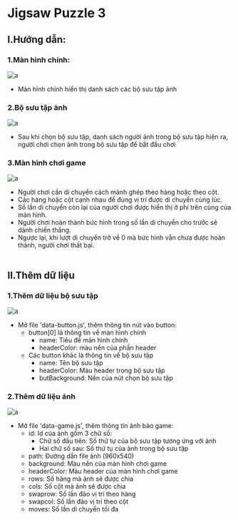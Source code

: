 # Jigsaw Puzzle 3
## I.Hướng dẫn:
### 1.Màn hình chính:
![a](https://i.ibb.co/Z6MmwQp/Untitled.png)
* Màn hình chính hiển thị danh sách các bộ sưu tập ảnh

### 2.Bộ sưu tập ảnh
![a](https://i.ibb.co/Wfsjs8B/Untitled.png)
* Sau khi chọn bộ sưu tập, danh sách người ảnh trong bộ sưu tập hiện ra, người chơi chọn ảnh trong bộ sưu tập để bắt đầu chơi

### 3.Màn hình chơi game
![a](https://i.ibb.co/Tb4T8KC/Untitled.png)
* Người chơi cần di chuyển cách mảnh ghép theo hàng hoặc theo cột.
* Các hàng hoặc cột cạnh nhau để đúng vị trí được di chuyển cùng lúc.
* Số lần di chuyển còn lại của người chơi được hiển thị ở phí trên cùng của màn hình.
* Người chơi hoàn thành bức hình trong số lần di chuyển cho trước sẽ dành chiến thắng.
* Ngược lại, khi lượt di chuyển trở về 0 mà bức hình vẫn chưa được hoàn thành, người chơi thất bại.
<br><br>

## II.Thêm dữ liệu
### 1.Thêm dữ liệu bộ sưu tập
![a](https://i.ibb.co/d4bJzkZ/Untitled.png)
* Mở file 'data-button.js', thêm thông tin nút vào button:
	* button[0] là thông tin về màn hình chính
		* name: Tiêu đề màn hình chính
		* headerColor: màu nền của phần header
	* Các button khác là thông tin về bộ sưu tập
		* name: Tên bộ sưu tập
		* headerColor: Màu header trong bộ sưu tập
		* butBackground: Nền của nút chọn bộ sưu tập

### 2.Thêm dữ liệu ảnh
![a](https://i.ibb.co/XYzbJ6f/image.png)
* Mở file 'data-game.js', thêm thông tin ảnh bào game:
	* id: Id của ảnh gồm 3 chữ số:
		* Chữ số đầu tiên: Số thứ tự của bộ sưu tập tương ứng với ảnh
		* Hai chữ số sau: Số thứ tụ của ảnh trong bộ sưu tập
	* path: Đường dẫn file ảnh (960x540)
	* background: Màu nền của màn hình chơi game
	* headerColor: Màu header của màn hình chơi game
	* rows: Số hàng mà ảnh sẽ được chia
	* cols: Số cột mà ảnh sẽ được chia
	* swaprow: Số lần đảo vị trí theo hàng
	* swapcol: Số lần đảo vị trí theo cột
	* moves: Số lần di chuyển tối đa

